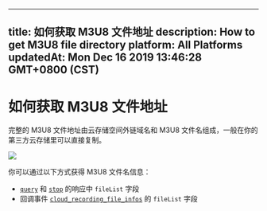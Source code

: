 
---
title: 如何获取 M3U8 文件地址
description: How to get M3U8 file directory
platform: All Platforms
updatedAt: Mon Dec 16 2019 13:46:28 GMT+0800 (CST)
---
# 如何获取 M3U8 文件地址
完整的 M3U8 文件地址由云存储空间外链域名和 M3U8 文件名组成，一般在你的第三方云存储里可以直接复制。

![](https://web-cdn.agora.io/docs-files/1561621201492)

你可以通过以下方式获得 M3U8 文件名信息：

- [`query`](../../cn/cloud-recording/cloud_recording_api_rest.md) 和 [`stop`](../../cn/cloud-recording/cloud_recording_api_rest.md) 的响应中 `fileList` 字段
- 回调事件 [`cloud_recording_file_infos`](../../cn/cloud-recording/cloud_recording_callback_rest.md) 的 `fileList` 字段
